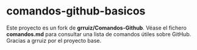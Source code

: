 # comandos-github-basicos

Este proyecto es un fork de **grruiz/Comandos-Github**. Véase el fichero **comandos.md** para consultar una lista de comandos útiles sobre GitHub. Gracias a grruiz por el proyecto base.
